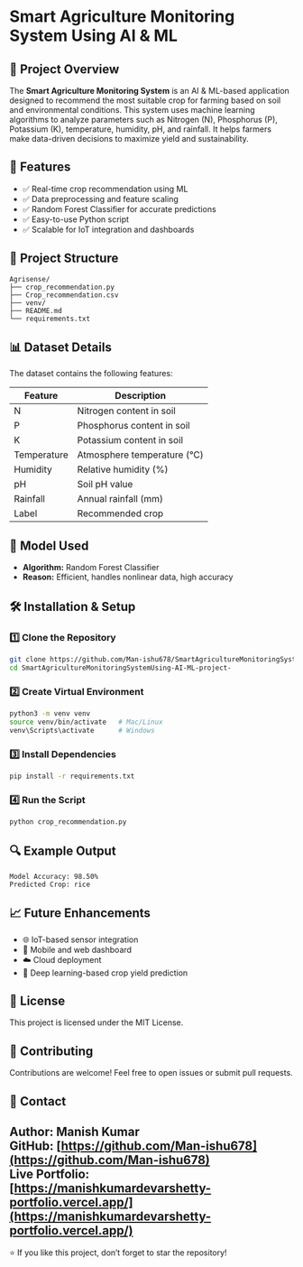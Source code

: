 # Smart Agriculture Monitoring System Using AI & ML

## 🌾 Project Overview

The **Smart Agriculture Monitoring System** is an AI & ML-based application designed to recommend the most suitable crop for farming based on soil and environmental conditions. This system uses machine learning algorithms to analyze parameters such as Nitrogen (N), Phosphorus (P), Potassium (K), temperature, humidity, pH, and rainfall. It helps farmers make data-driven decisions to maximize yield and sustainability.

## 🚀 Features

* ✅ Real-time crop recommendation using ML
* ✅ Data preprocessing and feature scaling
* ✅ Random Forest Classifier for accurate predictions
* ✅ Easy-to-use Python script
* ✅ Scalable for IoT integration and dashboards

## 📁 Project Structure

```
Agrisense/
├── crop_recommendation.py
├── Crop_recommendation.csv
├── venv/
├── README.md
└── requirements.txt
```

## 📊 Dataset Details

The dataset contains the following features:

| Feature     | Description                 |
| ----------- | --------------------------- |
| N           | Nitrogen content in soil    |
| P           | Phosphorus content in soil  |
| K           | Potassium content in soil   |
| Temperature | Atmosphere temperature (°C) |
| Humidity    | Relative humidity (%)       |
| pH          | Soil pH value               |
| Rainfall    | Annual rainfall (mm)        |
| Label       | Recommended crop            |

## 🧠 Model Used

* **Algorithm:** Random Forest Classifier
* **Reason:** Efficient, handles nonlinear data, high accuracy

## 🛠 Installation & Setup

### 1️⃣ Clone the Repository

```bash
git clone https://github.com/Man-ishu678/SmartAgricultureMonitoringSystemUsing-AI-ML-project-.git
cd SmartAgricultureMonitoringSystemUsing-AI-ML-project-
```

### 2️⃣ Create Virtual Environment

```bash
python3 -m venv venv
source venv/bin/activate   # Mac/Linux
venv\Scripts\activate      # Windows
```

### 3️⃣ Install Dependencies

```bash
pip install -r requirements.txt
```

### 4️⃣ Run the Script

```bash
python crop_recommendation.py
```

## 🔍 Example Output

```
Model Accuracy: 98.50%
Predicted Crop: rice
```

## 📈 Future Enhancements

* 🌐 IoT-based sensor integration
* 📱 Mobile and web dashboard
* ☁️ Cloud deployment
* 🤖 Deep learning-based crop yield prediction

## 📜 License

This project is licensed under the MIT License.

## 🤝 Contributing

Contributions are welcome! Feel free to open issues or submit pull requests.

## 📩 Contact
**Author:** Manish Kumar  
**GitHub:** [https://github.com/Man-ishu678](https://github.com/Man-ishu678)  
**Live Portfolio:** [https://manishkumardevarshetty-portfolio.vercel.app/](https://manishkumardevarshetty-portfolio.vercel.app/)
---

⭐ If you like this project, don’t forget to star the repository!
